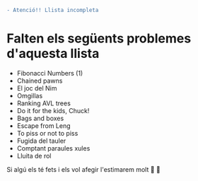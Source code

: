 ```diff
- Atenció!! Llista incompleta
```
# Falten els següents problemes d'aquesta llista
- Fibonacci Numbers (1)
- Chained pawns
- El joc del Nim
- Omgillas
- Ranking AVL trees
- Do it for the kids, Chuck!
- Bags and boxes
- Escape from Leng
- To piss or not to piss
- Fugida del tauler
- Comptant paraules xules
- Lluita de rol

Si algú els té fets i els vol afegir l'estimarem molt :purple_heart: :yellow_heart:
